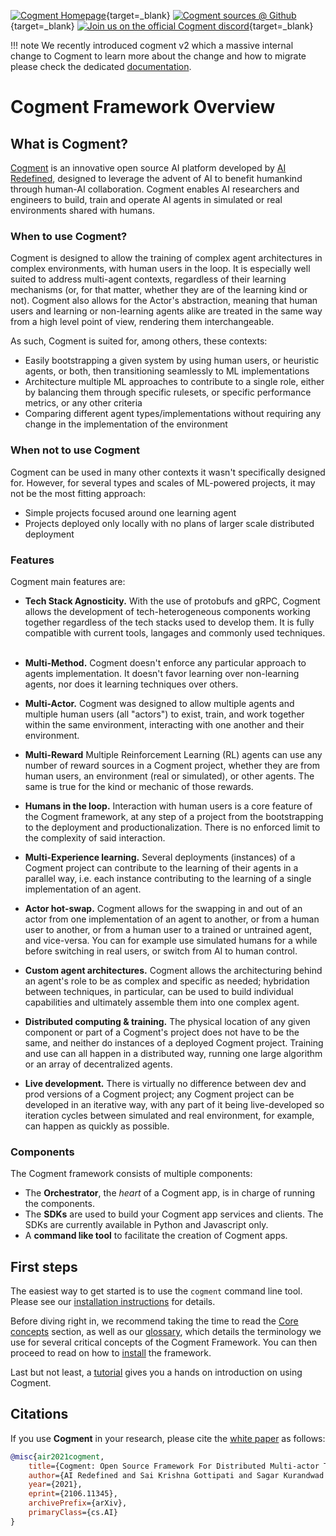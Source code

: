 [![Cogment Homepage](https://img.shields.io/badge/-Homepage-ffbb00?style=flat)](https://cogment.ai/){target=\_blank}
[![Cogment sources @ Github](https://img.shields.io/badge/Github-Cogment%20Sources-lightgrey?style=flat&logo=github)](https://github.com/cogment){target=\_blank} [![Join us on the official Cogment discord](https://img.shields.io/discord/739822842450935963?style=flat&color=6f84d4&label=Cogment%27s%20Discord&logo=discord&logoColor=white)](https://discord.gg/QDxb9Fweqr){target=\_blank}

<!-- prettier-ignore -->
!!! note
    We recently introduced cogment v2 which a massive internal change to Cogment to learn more about the change and how to migrate please check the dedicated [documentation](./cogment/implementation-recipes/v2-migration-guide.md).

# Cogment Framework Overview

## What is Cogment?

[Cogment](https://cogment.ai) is an innovative open source AI platform developed by [AI Redefined](https://ai-r.com), designed to leverage the advent of AI to benefit humankind through human-AI collaboration. Cogment enables AI researchers and engineers to build, train and operate AI agents in simulated or real environments shared with humans.

### When to use Cogment?

Cogment is designed to allow the training of complex agent architectures in complex environments, with human users in the loop. It is especially well suited to address multi-agent contexts, regardless of their learning mechanisms (or, for that matter, whether they are of the learning kind or not). Cogment also allows for the Actor's abstraction, meaning that human users and learning or non-learning agents alike are treated in the same way from a high level point of view, rendering them interchangeable.

As such, Cogment is suited for, among others, these contexts:

-   Easily bootstrapping a given system by using human users, or heuristic agents, or both, then transitioning seamlessly to ML implementations
-   Architecture multiple ML approaches to contribute to a single role, either by balancing them through specific rulesets, or specific performance metrics, or any other criteria
-   Comparing different agent types/implementations without requiring any change in the implementation of the environment

### When not to use Cogment

Cogment can be used in many other contexts it wasn't specifically designed for. However, for several types and scales of ML-powered projects, it may not be the most fitting approach:

-   Simple projects focused around one learning agent
-   Projects deployed only locally with no plans of larger scale distributed deployment

### Features

Cogment main features are:

-   **Tech Stack Agnosticity.** With the use of protobufs and gRPC, Cogment allows the development of tech-heterogeneous components working together regardless of the tech stacks used to develop them. It is fully compatible with current tools, langages and commonly used techniques.
    &nbsp;

-   **Multi-Method.** Cogment doesn't enforce any particular approach to agents implementation. It doesn't favor learning over non-learning agents, nor does it learning techniques over others.
    &nbsp;

-   **Multi-Actor.** Cogment was designed to allow multiple agents and multiple human users (all "actors") to exist, train, and work together within the same environment, interacting with one another and their environment.
    &nbsp;

-   **Multi-Reward** Multiple Reinforcement Learning (RL) agents can use any number of reward sources in a Cogment project, whether they are from human users, an environment (real or simulated), or other agents. The same is true for the kind or mechanic of those rewards.
-   **Humans in the loop.** Interaction with human users is a core feature of the Cogment framework, at any step of a project from the bootstrapping to the deployment and productionalization. There is no enforced limit to the complexity of said interaction.
-   **Multi-Experience learning.** Several deployments (instances) of a Cogment project can contribute to the learning of their agents in a parallel way, i.e. each instance contributing to the learning of a single implementation of an agent.
-   **Actor hot-swap.** Cogment allows for the swapping in and out of an actor from one implementation of an agent to another, or from a human user to another, or from a human user to a trained or untrained agent, and vice-versa. You can for example use simulated humans for a while before switching in real users, or switch from AI to human control.
-   **Custom agent architectures.** Cogment allows the architecturing behind an agent's role to be as complex and specific as needed; hybridation between techniques, in particular, can be used to build individual capabilities and ultimately assemble them into one complex agent.
-   **Distributed computing & training.** The physical location of any given component or part of a Cogment's project does not have to be the same, and neither do instances of a deployed Cogment project. Training and use can all happen in a distributed way, running one large algorithm or an array of decentralized agents.
-   **Live development.** There is virtually no difference between dev and prod versions of a Cogment project; any Cogment project can be developed in an iterative way, with any part of it being live-developed so iteration cycles between simulated and real environment, for example, can happen as quickly as possible.

### Components

The Cogment framework consists of multiple components:

-   The **Orchestrator**, the _heart_ of a Cogment app, is in charge of running the components.
-   The **SDKs** are used to build your Cogment app services and clients. The SDKs are currently available in Python and Javascript only.
-   A **command like tool** to facilitate the creation of Cogment apps.

## First steps

The easiest way to get started is to use the `cogment` command line tool. Please see our [installation instructions](./introduction/installation.md) for details.

Before diving right in, we recommend taking the time to read the [Core concepts](./concepts/core-concepts.md) section, as well as our [glossary](./concepts/glossary.md), which details the terminology we use for several critical concepts of the Cogment Framework. You can then proceed to read on how to [install](./introduction/installation.md) the framework.

Last but not least, a [tutorial](./cogment/tutorial/introduction.md) gives you a hands on introduction on using Cogment.

## Citations

If you use **Cogment** in your research, please cite the [white paper](https://arxiv.org/abs/2106.11345) as follows:

```bibtex
@misc{air2021cogment,
    title={Cogment: Open Source Framework For Distributed Multi-actor Training, Deployment & Operations},
    author={AI Redefined and Sai Krishna Gottipati and Sagar Kurandwad and Clodéric Mars and Gregory Szriftgiser and François Chabot},
    year={2021},
    eprint={2106.11345},
    archivePrefix={arXiv},
    primaryClass={cs.AI}
}
```

